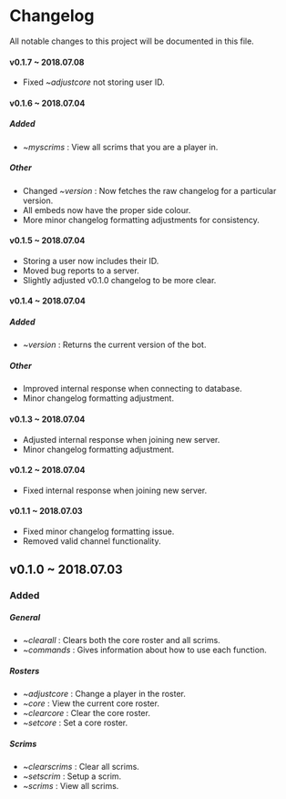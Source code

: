 # Changelog
All notable changes to this project will be documented in this file.

#### v0.1.7 ~ 2018.07.08
* Fixed *~adjustcore* not storing user ID.

#### v0.1.6 ~ 2018.07.04
##### Added
* *~myscrims* : View all scrims that you are a player in.
##### Other
* Changed *~version* : Now fetches the raw changelog for a particular version.
* All embeds now have the proper side colour.
* More minor changelog formatting adjustments for consistency.

#### v0.1.5 ~ 2018.07.04
* Storing a user now includes their ID.
* Moved bug reports to a server.
* Slightly adjusted v0.1.0 changelog to be more clear.

#### v0.1.4 ~ 2018.07.04
##### Added
* *~version* : Returns the current version of the bot.
##### Other
* Improved internal response when connecting to database.
* Minor changelog formatting adjustment.

#### v0.1.3 ~ 2018.07.04
* Adjusted internal response when joining new server.
* Minor changelog formatting adjustment.

#### v0.1.2 ~ 2018.07.04
* Fixed internal response when joining new server.

#### v0.1.1 ~ 2018.07.03
* Fixed minor changelog formatting issue.
* Removed valid channel functionality.

## v0.1.0 ~ 2018.07.03
### Added
##### General
* *~clearall* : Clears both the core roster and all scrims.
* *~commands* : Gives information about how to use each function.
##### Rosters
* *~adjustcore* : Change a player in the roster.
* *~core* : View the current core roster.
* *~clearcore* : Clear the core roster.
* *~setcore* : Set a core roster.
##### Scrims
* *~clearscrims* : Clear all scrims.
* *~setscrim* : Setup a scrim.
* *~scrims* : View all scrims.